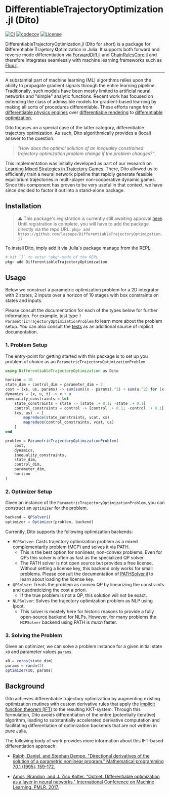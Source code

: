 # DifferentiableTrajectoryOptimization.jl (Dito)

[![CI](https://github.com/lassepe/DifferentiableTrajectoryOptimization.jl/actions/workflows/ci.yml/badge.svg)](https://github.com/lassepe/DifferentiableTrajectoryOptimization.jl/actions/workflows/ci.yml)
[![codecov](https://codecov.io/gh/lassepe/DifferentiableTrajectoryOptimization.jl/branch/main/graph/badge.svg?token=i1g7Vf5xOY)](https://codecov.io/gh/lassepe/DifferentiableTrajectoryOptimization.jl)
[![License](https://img.shields.io/badge/license-MIT-blue)](https://opensource.org/licenses/MIT)

DifferentiableTrajectoryOptimization.jl (Dito for short) is a package for **Di**fferentiable **T**rajetory **O**ptimization in Julia. It supports both forward and reverse mode differentiation via [ForwardDiff.jl](https://github.com/JuliaDiff/ForwardDiff.jl) and [ChainRulesCore.jl](https://github.com/JuliaDiff/ChainRulesCore.jl) and therefore integrates seamlessly with machine learning frameworks such as [Flux.jl](https://github.com/FluxML/Flux.jl).

---

A substantial part of machine learning (ML) algorithms relies upon the ability to propagate gradient signals through the entire learning pipeline.
Traditionally, such models have been mostly limited to artificial neural networks and "simple" analytic functions.
Recent work has focused on extending the class of admissible models for gradient-based learning by making all sorts of procedures differentiable.
These efforts range from [differentiable physics engines](https://arxiv.org/pdf/2103.16021.pdf) over [differentiable rendering](https://arxiv.org/pdf/2006.12057.pdf?ref=https://githubhelp.com) to [differentiable optimization](https://arxiv.org/pdf/1703.00443.pdf).

Dito focuses on a special case of the latter category, differentiable trajectory optimization.
As such, Dito algorithmically provides a (local) answer to the question:

> *"How does the optimal solution of an inequality constrained trajectory optimization problem change if the problem changes?"*.

This implementation was initially developed as part of our research on [Learning Mixed Strategies in Trajectory Games](https://arxiv.org/pdf/2205.00291.pdf).
There, Dito allowed us to efficiently train a neural network pipeline that rapidly generate feasible equilibrium trajectories in multi-player non-cooperative dynamic games.
Since this component has proven to be very useful in that context, we have since decided to factor it out into a stand-alone package.

## Installation

> :warning: This package's registration is currently still awaiting approval [here](https://github.com/JuliaRegistries/General/pull/60893). Until registration is complete, you will have to add the package directly via the repo URL:
> `pkg> add https://github.com/lassepe/DifferentiableTrajectoryOptimization.jl`

To install Dito, imply add it via Julia's package manage from the REPL:

```julia
# hit `]` to enter "pkg"-mode of the REPL
pkg> add DifferentiableTrajectoryOptimization
```
## Usage

Below we construct a parametric optimization problem for a 2D integrator with 2 states, 2 inputs
over a horizon of 10 stages with box constraints on states and inputs.

Please consult the documentation for each of the types below for further information. For example, just type `?ParametricTrajectoryOptimizationProblem` to learn more about the problem setup.
You can also consult the [tests](test/runtests.jl) as an additional source of implicit documentation.

### 1. Problem Setup

The entry-point for getting started with this package is to set up you problem of choice as an `ParametricTrajectoryOptimizationProblem`.


```julia
using DifferentiableTrajectoryOptimization as Dito

horizon = 10
state_dim = control_dim = parameter_dim = 2
cost = (xs, us, params) -> sum(sum((x - params).^2) + sum(u.^2) for (x, u) in zip(xs, us))
dynamics = (x, u, t) -> x + u
inequality_constraints = let
    state_constraints = state -> [state .+ 0.1; -state .+ 0.1]
    control_constraints = control -> [control .+ 0.1; -control .+ 0.1]
    (xs, us) -> [
        mapreduce(state_constraints, vcat, xs)
        mapreduce(control_constraints, vcat, us)
    ]
end

problem = ParametricTrajectoryOptimizationProblem(
    cost,
    dynamics,
    inequality_constraints,
    state_dim,
    control_dim,
    parameter_dim,
    horizon
)

```

### 2. Optimizer Setup

Given an instance of the `ParametricTrajectoryOptimizationProblem`, you can construct an `Optimizer` for the problem.

```julia
backend = QPSolver()
optimizer = Optimizer(problem, backend)
```

Currently, Dito supports the following optimization backends:

- `MCPSolver`: Casts trajectory optimization problem as a mixed complementarity problem (MCP) and solves it via PATH.
  - This is the best option for nonlinear, non-convex problems. Even for QPs this solver is often as fast as the specialized QP solver.
  - The PATH solver is not open source but provides a free license. Without setting a license key, this backend only works for small problems. Please consult the documentation of [PATHSolver.jl](https://github.com/chkwon/PATHSolver.jl) to learn about loading the license key.
- `QPSolver`: Treats the problem as convex QP by linearizing the constraints and quadraticizing the cost a priori.
  - If the true problem is not a QP, this solution will not be exact.
- `NLPSolver`: Solves the trajectory optimization problem as NLP using Ipopt.
  - This solver is mostely here for historic reasons to provide a fully open-source backend for NLPs. However, for many problems the `MCPSolver` backend using PATH is *much* faster.

### 3. Solving the Problem

Given an optimizer, we can solve a problem instance for a given initial state `x0` and parameter values `params`.

```julia
x0 = zeros(state_dim)
params = randn(2)
optimizer(x0, params)
```

## Background

Dito achieves differentiable trajectory optimization by augmenting existing optimization routines with custom derivative rules that apply the [implicit function theorem (IFT)](https://en.wikipedia.org/wiki/Implicit_function_theorem) to the resulting KKT-system.
Through this formulation, Dito avoids differentiation of the entire (potentially iterative) algorithm, leading to substantially accelerated derivative computation and facilitating differentiation of optimization backends that are not written in pure Julia.

The following body of work provides more information about this IFT-based differentiation approach:

- [Ralph, Daniel, and Stephan Dempe. "Directional derivatives of the solution of a parametric nonlinear program." Mathematical programming 70.1 (1995): 159-172.](https://link.springer.com/content/pdf/10.1007/BF01585934.pdf)

- [Amos, Brandon, and J. Zico Kolter. "Optnet: Differentiable optimization as a layer in neural networks." International Conference on Machine Learning. PMLR, 2017.](https://arxiv.org/pdf/1703.00443.pdf)

